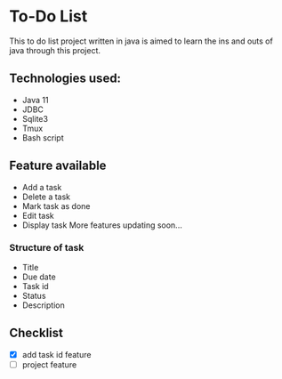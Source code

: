 # To-Do List
This to do list project written in java is aimed to learn the ins and outs of java through this project.

## Technologies used:
- Java 11
- JDBC
- Sqlite3
- Tmux
- Bash script

## Feature available
- Add a task
- Delete a task
- Mark task as done
- Edit task
- Display task
More features updating soon...

### Structure of task
- Title
- Due date
- Task id
- Status
- Description

## Checklist
- [x] add task id feature
- [ ] project feature
